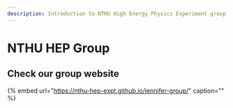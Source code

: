 ```yaml
---
description: Introduction to NTHU High Energy Physics Experiment group
---
```


# NTHU HEP Group

## Check our group website

{% embed url="https://nthu-hep-expt.github.io/jennifer-group/" caption="" %}

